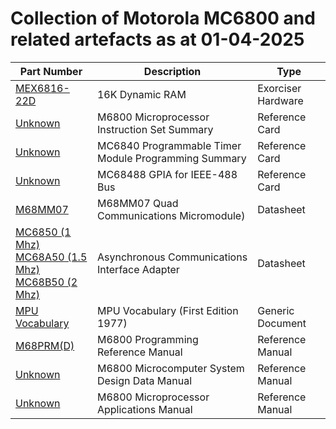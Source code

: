 # Collection of Motorola MC6800 and related artefacts as at 01-04-2025


| Part Number | Description | Type |
|----- |------------ |--    |
| [MEX6816-22D](/Hardware/EXORciser/@MEX6816-22D.md)|16K Dynamic RAM|Exorciser Hardware|
| [Unknown](/Documents/ReferenceCards/@MC6800.1.md)|M6800 Microprocessor Instruction Set Summary|Reference Card|
| [Unknown](/Documents/ReferenceCards/@MC6840.1.md)|MC6840 Programmable Timer Module Programming Summary|Reference Card|
| [Unknown](/Documents/ReferenceCards/@MC68488.1.md)|MC68488 GPIA for IEEE-488 Bus|Reference Card|
| [M68MM07](/Documents/Datasheets/@M68MM07.1.md)|M68MM07 Quad Communications Micromodule)|Datasheet|
| [MC6850 (1 Mhz) <br />MC68A50 (1.5 Mhz) <br />MC68B50 (2 Mhz)](/Documents/Datasheets/@MC6850.1.md)|Asynchronous Communications Interface Adapter|Datasheet|
| [MPU Vocabulary](/Documents/Generic/@MPU_Vocabulary.1.md)|MPU Vocabulary (First Edition 1977)|Generic Document|
| [M68PRM(D)](/Documents/Reference/@M68PRM-D.1.md)|M6800 Programming Reference Manual|Reference Manual|
| [Unknown](/Documents/Reference/@NONE-1.md)|M6800 Microcomputer System Design Data Manual|Reference Manual|
| [Unknown](/Documents/Reference/@NONE-2.md)|M6800 Microprocessor Applications Manual|Reference Manual|
